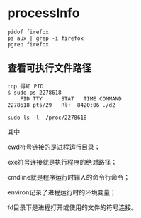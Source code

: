 # processInfo

```
pidof firefox
ps aux | grep -i firefox
pgrep firefox
```

## 查看可执行文件路径
```
top 得知 PID
$ sudo ps 2278618
    PID TTY      STAT   TIME COMMAND
2278618 pts/29   Rl+  8420:06 ./d2

sudo ls -l  /proc/2278618
```
其中

cwd符号链接的是进程运行目录；

exe符号连接就是执行程序的绝对路径；

cmdline就是程序运行时输入的命令行命令；

environ记录了进程运行时的环境变量；

fd目录下是进程打开或使用的文件的符号连接。
